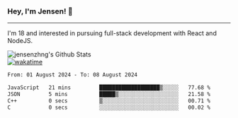 ### Hey, I'm Jensen! 👋

---

I'm 18 and interested in pursuing full-stack development with React and NodeJS.

![jensenzhng's Github Stats](https://github-readme-stats.vercel.app/api?username=jensenzhng&theme=dark&show_icons=true&count_private=true)
<br />
[![wakatime](https://wakatime.com/badge/user/cbfc263d-3611-4e36-8278-8fad45fe3f62.svg)](https://wakatime.com/@cbfc263d-3611-4e36-8278-8fad45fe3f62)

<!--START_SECTION:waka-->

```txt
From: 01 August 2024 - To: 08 August 2024

JavaScript   21 mins         ███████████████████▒░░░░░   77.68 %
JSON         5 mins          █████▒░░░░░░░░░░░░░░░░░░░   21.58 %
C++          0 secs          ▒░░░░░░░░░░░░░░░░░░░░░░░░   00.71 %
C            0 secs          ░░░░░░░░░░░░░░░░░░░░░░░░░   00.02 %
```

<!--END_SECTION:waka-->
